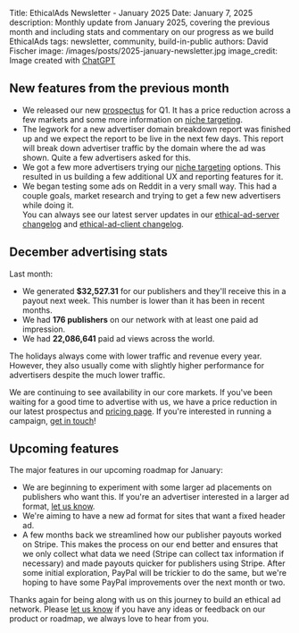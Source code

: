 Title: EthicalAds Newsletter - January 2025
Date: January 7, 2025
description: Monthly update from January 2025, covering the previous month and including stats and commentary on our progress as we build EthicalAds
tags: newsletter, community, build-in-public
authors: David Fischer
image: /images/posts/2025-january-newsletter.jpg
image_credit: <span>Image created with <a href="https://chatgpt.com/" title="A watercolor-style painting of a winter cityscape with a cyberpunk theme. The setting includes snow-covered streets, glowing neon digital billboards">ChatGPT</a></span>


## New features from the previous month

* We released our new
  [prospectus]({static}../prospectus/ethicalads-advertiser-prospectus.pdf)
  for Q1. It has a price reduction across a few markets and some more information on
  [niche targeting]({filename}../pages/niche-targeting.md).
* The legwork for a new advertiser domain breakdown report was finished up
  and we expect the report to be live in the next few days.
  This report will break down advertiser traffic
  by the domain where the ad was shown. Quite a few advertisers asked for this.
* We got a few more advertisers trying our [niche targeting]({filename}../pages/niche-targeting.md) options.
  This resulted in us building a few additional UX and reporting features for it.
* We began testing some ads on Reddit in a very small way.
  This had a couple goals, market research and trying to get a few new advertisers while doing it.   
You can always see our latest server updates in our
[ethical-ad-server changelog](https://ethical-ad-server.readthedocs.io/en/latest/developer/changelog.html)
and [ethical-ad-client changelog](https://ethical-ad-client.readthedocs.io/en/latest/changelog.html).


## December advertising stats

[comment]: https://server.ethicalads.io/publisher/all/report/?start_date=2024-12-01&end_date=2024-12-31

Last month:

* We generated **$32,527.31** for our publishers and they'll receive this in a payout next week.
  This number is lower than it has been in recent months.
* We had **176 publishers** on our network with at least one paid ad impression.
* We had **22,086,641** paid ad views across the world.

The holidays always come with lower traffic and revenue every year.
However, they also usually come with slightly higher performance for advertisers despite the much lower traffic.

We are continuing to see availability in our core markets.
If you've been waiting for a good time to advertise with us,
we have a price reduction
in our latest prospectus and [pricing page]({filename}../pages/advertisers-pricing.md).
If you're interested in running a campaign, [get in touch]({filename}../pages/advertisers.md#inbound-form)!


## Upcoming features

The major features in our upcoming roadmap for January:

* We are beginning to experiment with some larger ad placements on publishers who want this.
  If you're an advertiser interested in a larger ad format,
  [let us know]({filename}../pages/advertisers.md#inbound-form).
* We're aiming to have a new ad format for sites that want a fixed header ad.
* A few months back we streamlined how our publisher payouts worked on Stripe.
  This makes the process on our end better and ensures that we only collect what data we need
  (Stripe can collect tax information if necessary) and made payouts quicker for publishers using Stripe.
  After some initial exploration, PayPal will be trickier to do the same,
  but we're hoping to have some PayPal improvements over the next month or two.

Thanks again for being along with us on this journey to build an ethical ad network.
Please [let us know]({filename}../pages/contact.md) if you have any ideas or feedback on our product or roadmap,
we always love to hear from you.
